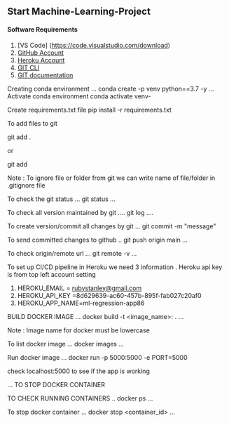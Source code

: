 ## Start Machine-Learning-Project

#### Software Requirements

1. [VS Code] (https://code.visualstudio.com/download)
2. [GitHub Account](https://github.com)
3. [Heroku Account](https://dashboard.heroku.com/login)
4. [GIT CLI](https://git-scm.com/downloads)
5. [GIT documentation](https://git-scm.com/docs/gittutorials)

Creating conda environment
...
conda create -p venv python==3.7 -y
...
Activate conda environment
conda activate venv-

Create requirements.txt file
pip install -r requirements.txt

To add files to git

git add . 

or

git add <filename>

Note : To ignore file or folder from git we can write name of file/folder in .gitignore file

To check the git status 
...
git status
...

To check all version maintained by git
....
git log
....

To create version/commit all changes by git
...
git commit -m "message"

To send committed changes to github
..
git push origin main
...

To check origin/remote url
...
git remote -v
...

To set up CI/CD pipeline in Heroku we need 3 information . Heroku api key is from top left account setting
1. HEROKU_EMAIL = rubystanley@gmail.com
2. HEROKU_API_KEY =8d629639-ac60-457b-895f-fab027c20af0
3. HEROKU_APP_NAME=ml-regression-app86

BUILD DOCKER IMAGE
...
docker build -t <image_name>:<tagname> .
...

Note : Image name for docker must be lowercase

To list docker image 
...
docker images
...

Run docker image
...
docker run -p 5000:5000 -e PORT=5000 <imageid>

check localhost:5000 to see if the app is working

...
TO STOP DOCKER CONTAINER

TO CHECK RUNNING CONTAINERS
..
docker ps
...


To stop docker container
...
docker stop <container_id>
...